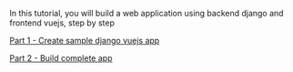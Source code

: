 In this tutorial, you will build a web application using backend django and frontend vuejs, step by step

[Part 1 - Create sample django vuejs app](part1.md)

[Part 2 - Build complete app](part2.md)
